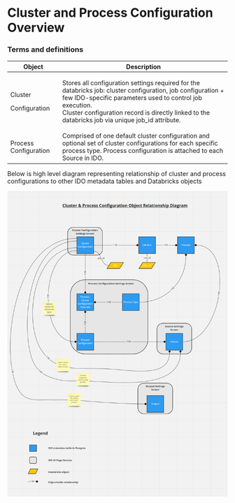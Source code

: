 # Cluster and Process Configuration Overview

### Terms and definitions

| Object                              | Description                                                                                                                                                                                                                                                                            |
| ----------------------------------- | -------------------------------------------------------------------------------------------------------------------------------------------------------------------------------------------------------------------------------------------------------------------------------------- |
| <p>Cluster </p><p>Configuration</p> | <p>Stores all configuration settings required for the databricks job: cluster configuration, job configuration + few IDO-specific parameters used to control job execution. <br>Cluster configuration record is directly linked to the databricks job via unique job_id attribute.</p> |
| Process Configuration               | Comprised of one default cluster configuration and optional set of cluster configurations for each specific process type. Process configuration is attached to each Source in IDO.                                                                                                     |



Below is high level diagram representing relationship of cluster and process configurations to other IDO metadata tables and Databricks objects

![Diagram 1](<../../../.gitbook/assets/image (380) (1) (1) (1) (1) (1).png>)

